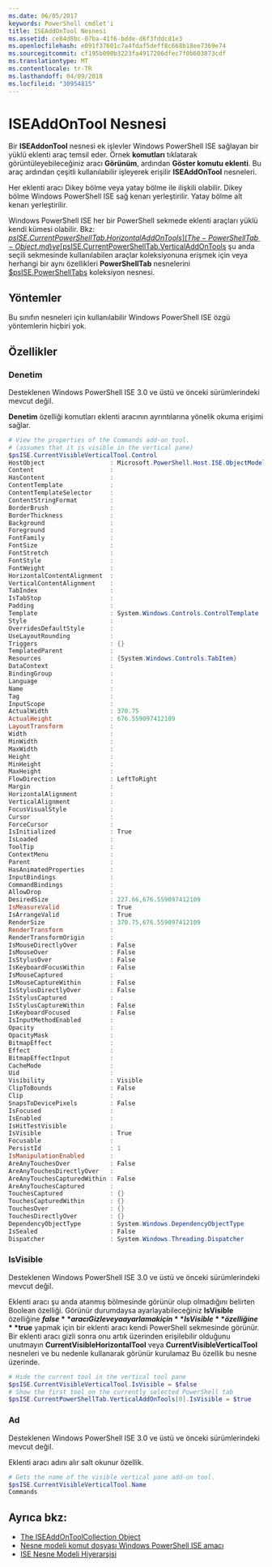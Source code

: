 ```yaml
---
ms.date: 06/05/2017
keywords: PowerShell cmdlet'i
title: ISEAddOnTool Nesnesi
ms.assetid: ce84d8bc-07ba-41f6-bdde-d6f3fddcd1e3
ms.openlocfilehash: e091f37601c7a4fdaf5deff8c668b18ee7369e74
ms.sourcegitcommit: cf195b090b3223fa4917206dfec7f0b603873cdf
ms.translationtype: MT
ms.contentlocale: tr-TR
ms.lasthandoff: 04/09/2018
ms.locfileid: "30954815"
---
```

# <a name="the-iseaddontool-object"></a>ISEAddOnTool Nesnesi

Bir **ISEAddonTool** nesnesi ek işlevler Windows PowerShell ISE sağlayan bir yüklü eklenti araç temsil eder. Örnek **komutları** tıklatarak görüntüleyebileceğiniz aracı **Görünüm**, ardından **Göster komutu eklenti**. Bu araç ardından çeşitli kullanılabilir işleyerek erişilir **ISEAddOnTool** nesneleri.

Her eklenti aracı Dikey bölme veya yatay bölme ile ilişkili olabilir. Dikey bölme Windows PowerShell ISE sağ kenarı yerleştirilir. Yatay bölme alt kenarı yerleştirilir.

Windows PowerShell ISE her bir PowerShell sekmede eklenti araçları yüklü kendi kümesi olabilir. Bkz: [$psISE.CurrentPowerShellTab.HorizontalAddOnTools](The-PowerShellTab-Object.md) ve [$psISE.CurrentPowerShellTab.VerticalAddOnTools](The-PowerShellTab-Object.md) şu anda seçili sekmesinde kullanılabilen araçlar koleksiyonuna erişmek için veya herhangi bir aynı özellikleri **PowerShellTab** nesnelerini [$psISE.PowerShellTabs](The-PowerShellTabCollection-Object.md) koleksiyon nesnesi.

## <a name="methods"></a>Yöntemler

Bu sınıfın nesneleri için kullanılabilir Windows PowerShell ISE özgü yöntemlerin hiçbiri yok.

## <a name="properties"></a>Özellikler

### <a name="control"></a>Denetim

Desteklenen Windows PowerShell ISE 3.0 ve üstü ve önceki sürümlerindeki mevcut değil.

**Denetim** özelliği komutları eklenti aracının ayrıntılarına yönelik okuma erişimi sağlar.

```powershell
# View the properties of the Commands add-on tool.
# (assumes that it is visible in the vertical pane)
$psISE.CurrentVisibleVerticalTool.Control
HostObject                  : Microsoft.PowerShell.Host.ISE.ObjectModelRoot
Content                     :
HasContent                  :
ContentTemplate             :
ContentTemplateSelector     :
ContentStringFormat         :
BorderBrush                 :
BorderThickness             :
Background                  :
Foreground                  :
FontFamily                  :
FontSize                    :
FontStretch                 :
FontStyle                   :
FontWeight                  :
HorizontalContentAlignment  :
VerticalContentAlignment    :
TabIndex                    :
IsTabStop                   :
Padding                     :
Template                    : System.Windows.Controls.ControlTemplate
Style                       :
OverridesDefaultStyle       :
UseLayoutRounding           :
Triggers                    : {}
TemplatedParent             :
Resources                   : {System.Windows.Controls.TabItem}
DataContext                 :
BindingGroup                :
Language                    :
Name                        :
Tag                         :
InputScope                  :
ActualWidth                 : 370.75
ActualHeight                : 676.559097412109
LayoutTransform             :
Width                       :
MinWidth                    :
MaxWidth                    :
Height                      :
MinHeight                   :
MaxHeight                   :
FlowDirection               : LeftToRight
Margin                      :
HorizontalAlignment         :
VerticalAlignment           :
FocusVisualStyle            :
Cursor                      :
ForceCursor                 :
IsInitialized               : True
IsLoaded                    :
ToolTip                     :
ContextMenu                 :
Parent                      :
HasAnimatedProperties       :
InputBindings               :
CommandBindings             :
AllowDrop                   :
DesiredSize                 : 227.66,676.559097412109
IsMeasureValid              : True
IsArrangeValid              : True
RenderSize                  : 370.75,676.559097412109
RenderTransform             :
RenderTransformOrigin       :
IsMouseDirectlyOver         : False
IsMouseOver                 : False
IsStylusOver                : False
IsKeyboardFocusWithin       : False
IsMouseCaptured             :
IsMouseCaptureWithin        : False
IsStylusDirectlyOver        : False
IsStylusCaptured            :
IsStylusCaptureWithin       : False
IsKeyboardFocused           : False
IsInputMethodEnabled        :
Opacity                     :
OpacityMask                 :
BitmapEffect                :
Effect                      :
BitmapEffectInput           :
CacheMode                   :
Uid                         :
Visibility                  : Visible
ClipToBounds                : False
Clip                        :
SnapsToDevicePixels         : False
IsFocused                   :
IsEnabled                   :
IsHitTestVisible            :
IsVisible                   : True
Focusable                   :
PersistId                   : 1
IsManipulationEnabled       :
AreAnyTouchesOver           : False
AreAnyTouchesDirectlyOver   :
AreAnyTouchesCapturedWithin : False
AreAnyTouchesCaptured       :
TouchesCaptured             : {}
TouchesCapturedWithin       : {}
TouchesOver                 : {}
TouchesDirectlyOver         : {}
DependencyObjectType        : System.Windows.DependencyObjectType
IsSealed                    : False
Dispatcher                  : System.Windows.Threading.Dispatcher
```

### <a name="isvisible"></a>IsVisible

Desteklenen Windows PowerShell ISE 3.0 ve üstü ve önceki sürümlerindeki mevcut değil.

Eklenti aracı şu anda atanmış bölmesinde görünür olup olmadığını belirten Boolean özelliği. Görünür durumdaysa ayarlayabileceğiniz **IsVisible** özelliğine **$false** aracı Gizle veya ayarlamak için **IsVisible** özelliğine **$true** yapmak için bir eklenti aracı kendi PowerShell sekmesinde görünür. Bir eklenti aracı gizli sonra onu artık üzerinden erişilebilir olduğunu unutmayın **CurrentVisibleHorizontalTool** veya **CurrentVisibleVerticalTool** nesneleri ve bu nedenle kullanarak görünür kurulamaz Bu özellik bu nesne üzerinde.

```powershell
# Hide the current tool in the vertical tool pane
$psISE.CurrentVisibleVerticalTool.IsVisible = $false
# Show the first tool on the currently selected PowerShell tab
$psISE.CurrentPowerShellTab.VerticalAddOnTools[0].IsVisible = $true
```

### <a name="name"></a>Ad

Desteklenen Windows PowerShell ISE 3.0 ve üstü ve önceki sürümlerindeki mevcut değil.

Eklenti aracı adını alır salt okunur özellik.

```powershell
# Gets the name of the visible vertical pane add-on tool.
$psISE.CurrentVisibleVerticalTool.Name
Commands
```

## <a name="see-also"></a>Ayrıca bkz:

- [The ISEAddOnToolCollection Object](The-ISEAddOnToolCollection-Object.md)
- [Nesne modeli komut dosyası Windows PowerShell ISE amacı](Purpose-of-the-Windows-PowerShell-ISE-Scripting-Object-Model.md)
- [ISE Nesne Modeli Hiyerarşisi](The-ISE-Object-Model-Hierarchy.md)